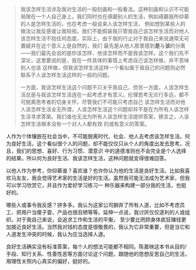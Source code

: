 > 我该怎样生活涉及我对生活的一般刻画和一般看法。这种刻画和认识不可能局限在一个人自己身上，我们同时也在琢磨别人的生活，例如琢磨我所仰慕的人是怎样生活的，也在考虑一般说来人该怎样生活，
> 例如想到某些人的做法让我反感或让我轻视。我们不能假装我只管我自己该怎样生活而对他人该怎样生活不抱任何态度，实际上，由于我的行止对于我自己来说通常无可置疑并在这个意义上是自然的，我们
> 最先是从他人那里感到**是**与**该**的分离——我们最先会说的是你该怎样、他该怎样而不是我该怎样。这个我们先不深论，这里要说的是，我在一件具体的事情上考虑自己该怎样做，并不意味别人也该
> 这样做，但我该怎样生活这样一个看似属于我自己的问题则必然联系于人该怎样生活这样的一般的问题。
>
>一方面，我该怎样生活这个问题不只关乎我自己，但另一方面，人该怎样生活总是与我该怎样生活连在一起考虑才有意义。伦理思考无论行多远，都不可脱离思考者的切身关怀。尽管我们不可能只考虑自己
>该怎样生活而对他人该怎样生活全无所谓，人该怎样生活这个问题却并不是在为所有人该怎样生活寻求答案。我们谁也无法为所有人该怎样生活提供答案，换言之，人该怎样生活根本没有一个对人人都有效
>的或有意义的答案。

人作为个体镶嵌在社会当中，不可能脱离时代、社会、他人去考虑该怎样生活。何为良好生活，这个看似很个人的问题，却不能仅仅只从个人的角度出发去思考。况且，我们的思想、喜好、行为习惯、潜意识
中的道德准则也不会完全是个人选择的结果。所以何为良好生活、我该怎样生活，这种问题就变得很难回答。

以他人作为参考，你仰慕谁？喜欢谁？也许你认为他的生活是良好生活。比如我喜欢马友友，我会觉得艺术家的生活是好的生活。虽然我可能无法成为艺术家，但我可以学习欣赏它，并且作为爱好学习练习一
种乐器来构建一部分我的生活，也挺好的。

哪些人或事令我反感？拼多多。我认为这家公司摒弃了所有人道，比如不考虑员工、把用户当傻子耍、产品也很丑陋等等。延伸一点说，我讨厌仅仅逐利的人或组织。对于我自己来说，会追求工作和生活的平衡，
至少要比罔顾身体疯狂赚钱更加接近良好生活。当然我对钱的态度是很敬畏的，我认为它非常重要，但是当它和人道发生冲突的时候，我认为应当选择人道。

良好生活确实没有标准答案，每个人的想法可能都不相同。陈嘉映这本书从目的/手段、知行关系、性善性恶等方面讨论这个问题，跟随他的思想反思自己的生活，用理性关照内心真实的偏好，挺好的。

